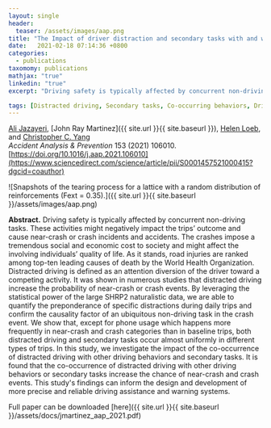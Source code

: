 ```yaml
---
layout: single
header:
  teaser: /assets/images/aap.png
title: "The Impact of driver distraction and secondary tasks with and without other co-occurring driving behaviors on the level of road traffic crashes"
date:   2021-02-18 07:14:36 +0800
categories: 
  - publications
taxomomy: publications
mathjax: "true"
linkedin: "true"
excerpt: "Driving safety is typically affected by concurrent non-driving tasks that might negatively impact the trips’ outcome and cause near-crash or crash accidents."

tags: [Distracted driving, Secondary tasks, Co-occurring behaviors, Driving behaviors]
---
```

[Ali Jazayeri](https://www.linkedin.com/in/ali-jazayeri/), [John Ray Martinez]({{ site.url }}{{ site.baseurl }}), [Helen Loeb](https://www.linkedin.com/in/helen-loeb-81240013/), and [Christopher C. Yang](http://cci.drexel.edu/faculty/cyang/index.html)<br/>
*Accident Analysis & Prevention* 153 (2021) 106010.<br/>
[https://doi.org/10.1016/j.aap.2021.106010](https://www.sciencedirect.com/science/article/pii/S0001457521000415?dgcid=coauthor)

![Snapshots of the tearing process for a lattice with a random distribution of reinforcements (Fext = 0.35).]({{ site.url }}{{ site.baseurl }}/assets/images/aap.png)

**Abstract.** Driving safety is typically affected by concurrent non-driving tasks. These activities might negatively impact the trips’ outcome and cause near-crash or crash incidents and accidents. The crashes impose a tremendous social and economic cost to society and might affect the involving individuals’ quality of life. As it stands, road injuries are ranked among top-ten leading causes of death by the World Health Organization. Distracted driving is defined as an attention diversion of the driver toward a competing activity. It was shown in numerous studies that distracted driving increase the probability of near-crash or crash events. By leveraging the statistical power of the large SHRP2 naturalistic data, we are able to quantify the preponderance of specific distractions during daily trips and confirm the causality factor of an ubiquitous non-driving task in the crash event. We show that, except for phone usage which happens more frequently in near-crash and crash categories than in baseline trips, both distracted driving and secondary tasks occur almost uniformly in different types of trips. In this study, we investigate the impact of the co-occurrence of distracted driving with other driving behaviors and secondary tasks. It is found that the co-occurrence of distracted driving with other driving behaviors or secondary tasks increase the chance of near-crash and crash events. This study's findings can inform the design and development of more precise and reliable driving assistance and warning systems.

Full paper can be downloaded [here]({{ site.url }}{{ site.baseurl }}/assets/docs/jmartinez_aap_2021.pdf)